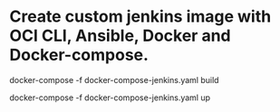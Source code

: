 Create custom jenkins image with OCI CLI, Ansible, Docker and Docker-compose.
=====================================================================================

docker-compose -f docker-compose-jenkins.yaml build

docker-compose -f docker-compose-jenkins.yaml up
